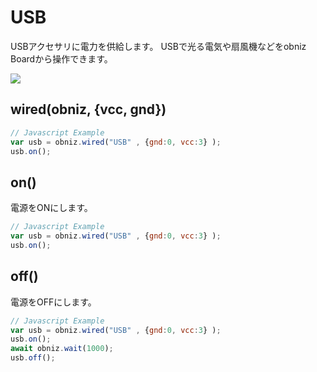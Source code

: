 # USB

USBアクセサリに電力を供給します。
USBで光る電気や扇風機などをobniz Boardから操作できます。

![](./image.jpg)

## wired(obniz, {vcc, gnd})

```javascript
// Javascript Example
var usb = obniz.wired("USB" , {gnd:0, vcc:3} );
usb.on();
```

## on()

電源をONにします。

```javascript
// Javascript Example
var usb = obniz.wired("USB" , {gnd:0, vcc:3} );
usb.on();
```


## off()

電源をOFFにします。

```javascript
// Javascript Example
var usb = obniz.wired("USB" , {gnd:0, vcc:3} );
usb.on();
await obniz.wait(1000);
usb.off();
```